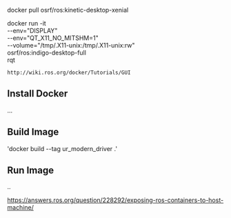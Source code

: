 
docker pull osrf/ros:kinetic-desktop-xenial

docker run -it \
    --env="DISPLAY" \
    --env="QT_X11_NO_MITSHM=1" \
    --volume="/tmp/.X11-unix:/tmp/.X11-unix:rw" \
    osrf/ros:indigo-desktop-full \
    rqt

    http://wiki.ros.org/docker/Tutorials/GUI


## Install Docker

...


## Build Image

'docker build --tag ur_modern_driver .'

## Run Image

..

https://answers.ros.org/question/228292/exposing-ros-containers-to-host-machine/